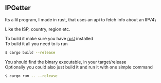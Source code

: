 ## IPGetter

Its a lil program, I made in rust, that uses an api to fetch info about an IPV4\

Like the ISP, country, region etc.

To build it make sure you have [rust](https://www.rust-lang.org/tools/install) installed\
To build it all you need to is run

```sh
$ cargo build --release
```

You should find the binary executable, in your target/release\
Optionally you could also just build it and run it with one simple command

```sh
$ cargo run -- --release
```
